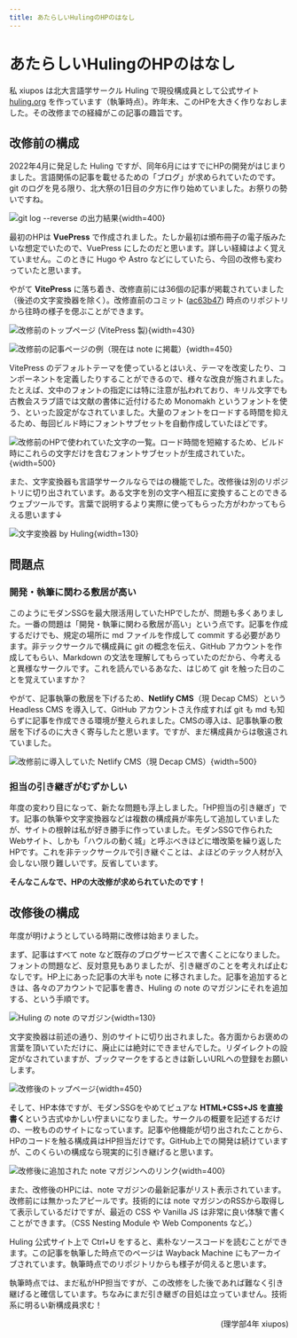 ```yaml
---
title: あたらしいHulingのHPのはなし
---
```


# あたらしいHulingのHPのはなし

私 xiupos は北大言語学サークル Huling で現役構成員として公式サイト [huling.org](https://huling.org/) を作っています（執筆時点）。昨年末、このHPを大きく作りなおしました。その改修までの経緯がこの記事の趣旨です。

## 改修前の構成

2022年4月に発足した Huling ですが、同年6月にはすでにHPの開発がはじまりました。言語関係の記事を載せるための「ブログ」が求められていたのです。git のログを見る限り、北大祭の1日目の夕方に作り始めていました。お祭りの勢いですね。

![git log --reverse の出力結果](https://assets.st-note.com/img/1733889078-3Mpz2NrsFo1ygO9KJ5Ca4PWY.png?width=4000&height=4000&fit=bounds&format=jpg&quality=90){width=400}

最初のHPは **VuePress** で作成されました。たしか最初は頒布冊子の電子版みたいな想定でいたので、VuePress にしたのだと思います。詳しい経緯はよく覚えていません。このときに Hugo や Astro などにしていたら、今回の改修も変わっていたと思います。

やがて **VitePress** に落ち着き、改修直前には36個の記事が掲載されていました（後述の文字変換器を除く）。改修直前のコミット ([ac63b47](https://github.com/hulinguistics/huling/tree/ac63b47)) 時点のリポジトリから往時の様子を偲ぶことができます。

![改修前のトップページ (VitePress 製)](https://assets.st-note.com/img/1733905730-N1qdKkYFEauIxR8elUzr4MGH.png?width=4000&height=4000&fit=bounds&format=jpg&quality=90){width=430}

![改修前の記事ページの例（現在は note に掲載）](https://assets.st-note.com/img/1733906139-A13Vx8WvwLQGnqEaNry4oe0R.png?width=4000&height=4000&fit=bounds&format=jpg&quality=90){width=450}

VitePress のデフォルトテーマを使っているとはいえ、テーマを改変したり、コンポーネントを定義したりすることができるので、様々な改良が施されました。たとえば、文中のフォントの指定には特に注意が払われており、キリル文字でも古教会スラブ語では文献の書体に近付けるため Monomakh というフォントを使う、といった設定がなされていました。大量のフォントをロードする時間を抑えるため、毎回ビルド時にフォントサブセットを自動作成していたほどです。

![改修前のHPで使われていた文字の一覧。ロード時間を短縮するため、ビルド時にこれらの文字だけを含むフォントサブセットが生成されていた。](https://assets.st-note.com/img/1733907570-e6IrUx3jWQiHXytgwldZRmuV.png?width=4000&height=4000&fit=bounds&format=jpg&quality=90){width=500}

また、文字変換器も言語学サークルならではの機能でした。改修後は別のリポジトリに切り出されています。ある文字を別の文字へ相互に変換することのできるウェブツールです。言葉で説明するより実際に使ってもらった方がわかってもらえる思います↓

![文字変換器 by Huling](https://api.qrserver.com/v1/create-qr-code/?size=300x300&data=https://hulinguistics.github.io/conv/){width=130}

## 問題点

### 開発・執筆に関わる敷居が高い

このようにモダンSSGを最大限活用していたHPでしたが、問題も多くありました。一番の問題は「開発・執筆に関わる敷居が高い」という点です。記事を作成するだけでも、規定の場所に md ファイルを作成して commit する必要があります。非テックサークルで構成員に git の概念を伝え、GitHub アカウントを作成してもらい、Markdown の文法を理解してもらっていたのだから、今考えると異様なサークルです。これを読んでいるあなた、はじめて git を触った日のことを覚えていますか？

やがて、記事執筆の敷居を下げるため、**Netlify CMS**（現 Decap CMS）という Headless CMS を導入して、GitHub アカウントさえ作成すれば git も md も知らずに記事を作成できる環境が整えられました。CMSの導入は、記事執筆の敷居を下げるのに大きく寄与したと思います。ですが、まだ構成員からは敬遠されていました。

![改修前に導入していた Netlify CMS（現 Decap CMS）](https://assets.st-note.com/img/1733909201-ukb8IW2cBMzHNOgraPn3TQpE.png?width=4000&height=4000&fit=bounds&format=jpg&quality=90){width=500}

### 担当の引き継ぎがむずかしい

年度の変わり目になって、新たな問題も浮上しました。「HP担当の引き継ぎ」です。記事の執筆や文字変換器などは複数の構成員が率先して追加していましたが、サイトの根幹は私が好き勝手に作っていました。モダンSSGで作られたWebサイト、しかも「ハウルの動く城」と呼ぶべきほどに増改築を繰り返したHPです。これを非テックサークルで引き継ぐことは、よほどのテック人材が入会しない限り難しいです。反省しています。

**そんなこんなで、HPの大改修が求められていたのです！**

## 改修後の構成

年度が明けようとしている時期に改修は始まりました。

まず、記事はすべて note など既存のブログサービスで書くことになりました。フォントの問題など、反対意見もありましたが、引き継ぎのことを考えれば止むなしです。HP上にあった記事の大半も note に移されました。記事を追加するときは、各々のアカウントで記事を書き、Huling の note のマガジンにそれを追加する、という手順です。

![Huling の note のマガジン](https://api.qrserver.com/v1/create-qr-code/?size=300x300&data=https://note.com/huling/m/m8a70e16198cc){width=130}

文字変換器は前述の通り、別のサイトに切り出されました。各方面からお褒めの言葉を頂いていただけに、廃止には絶対にできませんでした。リダイレクトの設定がなされていますが、ブックマークをするときは新しいURLへの登録をお願いします。

![改修後のトップページ](https://assets.st-note.com/img/1733912625-Auy1pKBmn0NYLCPOVqwGr5zv.png?width=4000&height=4000&fit=bounds&format=jpg&quality=90){width=450}

そして、HP本体ですが、モダンSSGをやめてピュアな **HTML+CSS+JS を直接書く**という古式ゆかしい佇まいになりました。サークルの概要を記述するだけの、一枚もののサイトになっています。記事や他機能が切り出されたことから、HPのコードを触る構成員はHP担当だけです。GitHub上での開発は続けていますが、このくらいの構成なら現実的に引き継げると思います。

![改修後に追加された note マガジンへのリンク](https://assets.st-note.com/img/1733915399-Nx854L6YSMjnhIFBAWDeGC0V.png?width=4000&height=4000&fit=bounds&format=jpg&quality=90){width=400}

また、改修後のHPには、note マガジンの最新記事がリスト表示されています。改修前には無かったアピールです。技術的には note マガジンのRSSから取得して表示しているだけですが、最近の CSS や Vanilla JS は非常に良い体験で書くことができます。（CSS Nesting Module や Web Components など。）

Huling 公式サイト上で Ctrl+U をすると、素朴なソースコードを読むことができます。この記事を執筆した時点でのページは Wayback Machine にもアーカイブされています。執筆時点でのリポジトリからも様子が伺えると思います。

執筆時点では、まだ私がHP担当ですが、この改修をした後であれば難なく引き継げると確信しています。ちなみにまだ引き継ぎの目処は立っていません。技術系に明るい新構成員求む！

<p style="text-align: right;">
(理学部4年 xiupos)
</p>
